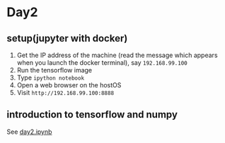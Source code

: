 # Day2

## setup(jupyter with docker)

1. Get the IP address of the machine (read the message which appears
   when you launch the docker terminal), say `192.168.99.100`
1. Run the tensorflow image
1. Type `ipython notebook`
1. Open a web browser on the hostOS
1. Visit `http://192.168.99.100:8888`


## introduction to tensorflow and numpy
See [day2.ipynb](./day2.ipynb "day2.ipynb")
